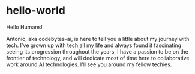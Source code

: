 # hello-world

Hello Humans!

Antonio, aka codebytes-ai, is here to tell you a little about my journey with tech. I've grown up with tech all my life and always found it fascinating seeing its progression throughout the years. I have a passion to be on the frontier of technology, and will dedicate most of time here to collaborative work around AI technologies. I'll see you around my fellow techies. 
